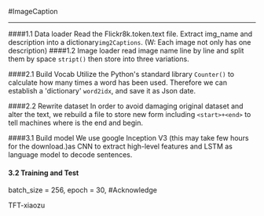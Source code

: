 #ImageCaption


----------
####1.1 Data loader
Read the Flickr8k.token.text file. Extract img_name and description into a dictionary```img2Captions```.
(W: Each image not only has one description)
####1.2 Image loader
read image name line by line and split them by space ```stript()``` then store into three variations.

####2.1 Build Vocab
Utilize the Python's standard library ```Counter()``` to calculate how many times a word has been used.  Therefore we can establish a 'dictionary' ```word2idx```, and save it as Json date.

####2.2 Rewrite dataset
In order to avoid damaging original dataset and alter the text, we rebuild a file to store new form including ```<start>+<end>``` to tell machines where is the end and begin.

####3.1 Build model
We use google Inception V3 (this may take few hours for the download.)as CNN to extract high-level features and LSTM as language model to decode sentences.
 
#### 3.2 Training and Test
batch_size = 256, epoch = 30, 
#Acknowledge

TFT-xiaozu 

